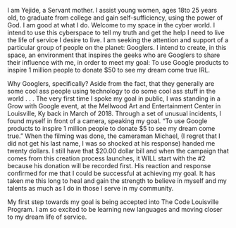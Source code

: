I am Yejide, a Servant mother. I assist young women, ages 18to 25 years old, to graduate from college and gain self-sufficiency, using the power of God. I am good at what I do. Welcome to my space in the cyber world. I intend to use this cyberspace to tell my truth and get the help I need to live the life of service I desire to live. I am seeking the attention and support of a particular group of people on the planet: Googlers. I intend to create, in this space, an environment that inspires the geeks who are Googlers to share their influence with me, in order to meet my goal: To use Google products to inspire 1 million people to donate $50 to see my dream come true IRL. 

Why Googlers, specifically? Aside from the fact, that they generally are some cool ass people using technology to do some cool ass stuff in the world . . . The very first time I spoke my goal in public, I was standing in a Grow with Google event, at the Mellwood Art and Entertainment Center in Louisville, Ky back in March of 2018.
Through a set of unusual incidents, I found myself in front of a camera, speaking my goal. “To use Google products to inspire 1 million people to donate $5 to see my dream come true.” When the filming was done, the cameraman Michael, (I regret that I did not get his last name, I was so shocked at his response) handed me twenty dollars. I still have that $20.00 dollar bill and when the campaign that comes from this creation process launches, it WILL start with the #2 because his donation will be recorded first. His reaction and response confirmed for me that I could be successful at achieving my goal. It has taken me this long to heal and gain the strength to believe in myself and my talents as much as I do in those I serve in my community.

My first step towards my goal is being accepted into The Code Louisville Program. I am so excited to be learning new languages and moving closer to my dream life of service. 
